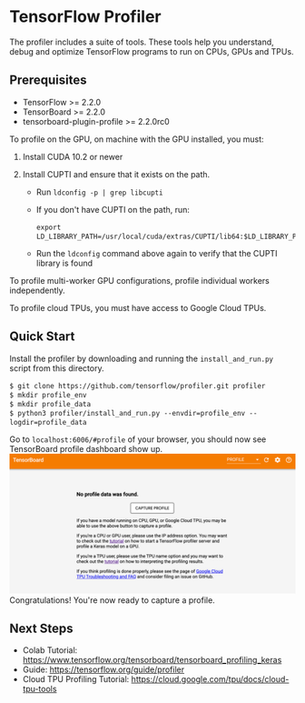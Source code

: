 # TensorFlow Profiler
The profiler includes a suite of tools. These tools help you understand, debug and optimize TensorFlow programs to run on CPUs, GPUs and TPUs.

## Prerequisites
* TensorFlow >= 2.2.0 
* TensorBoard >= 2.2.0 
* tensorboard-plugin-profile >= 2.2.0rc0

To profile on the GPU, on machine with the GPU installed, you must: 
1. Install CUDA 10.2 or newer
2. Install CUPTI and ensure that it exists on the path.

    *   Run `ldconfig -p | grep libcupti`
    *   If you don't have CUPTI on the path, run:

        ```shell
        export LD_LIBRARY_PATH=/usr/local/cuda/extras/CUPTI/lib64:$LD_LIBRARY_PATH
        ```

    *   Run the `ldconfig` command above again to verify that the CUPTI library
        is found

To profile multi-worker GPU configurations, profile individual workers
independently.

To profile cloud TPUs, you must have access to Google Cloud TPUs.

## Quick Start
Install the profiler by downloading and running the `install_and_run.py` script from this directory.
```
$ git clone https://github.com/tensorflow/profiler.git profiler
$ mkdir profile_env
$ mkdir profile_data
$ python3 profiler/install_and_run.py --envdir=profile_env --logdir=profile_data
```
Go to `localhost:6006/#profile` of your browser, you should now see TensorBoard profile dashboard show up.
![Empty Dashboard](docs/empty_dashboard.png)
Congratulations! You're now ready to capture a profile.

## Next Steps
* Colab Tutorial: https://www.tensorflow.org/tensorboard/tensorboard_profiling_keras
* Guide:  https://tensorflow.org/guide/profiler
* Cloud TPU Profiling Tutorial: https://cloud.google.com/tpu/docs/cloud-tpu-tools

